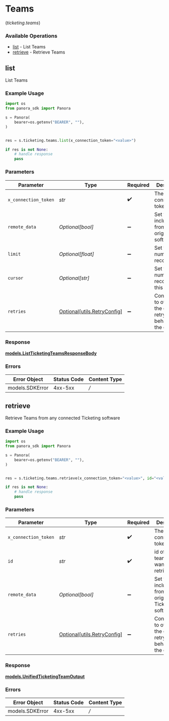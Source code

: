 # Teams
(*ticketing.teams*)

### Available Operations

* [list](#list) - List  Teams
* [retrieve](#retrieve) - Retrieve Teams

## list

List  Teams

### Example Usage

```python
import os
from panora_sdk import Panora

s = Panora(
    bearer=os.getenv("BEARER", ""),
)


res = s.ticketing.teams.list(x_connection_token="<value>")

if res is not None:
    # handle response
    pass

```

### Parameters

| Parameter                                                           | Type                                                                | Required                                                            | Description                                                         |
| ------------------------------------------------------------------- | ------------------------------------------------------------------- | ------------------------------------------------------------------- | ------------------------------------------------------------------- |
| `x_connection_token`                                                | *str*                                                               | :heavy_check_mark:                                                  | The connection token                                                |
| `remote_data`                                                       | *Optional[bool]*                                                    | :heavy_minus_sign:                                                  | Set to true to include data from the original software.             |
| `limit`                                                             | *Optional[float]*                                                   | :heavy_minus_sign:                                                  | Set to get the number of records.                                   |
| `cursor`                                                            | *Optional[str]*                                                     | :heavy_minus_sign:                                                  | Set to get the number of records after this cursor.                 |
| `retries`                                                           | [Optional[utils.RetryConfig]](../../models/utils/retryconfig.md)    | :heavy_minus_sign:                                                  | Configuration to override the default retry behavior of the client. |


### Response

**[models.ListTicketingTeamsResponseBody](../../models/listticketingteamsresponsebody.md)**
### Errors

| Error Object    | Status Code     | Content Type    |
| --------------- | --------------- | --------------- |
| models.SDKError | 4xx-5xx         | */*             |

## retrieve

Retrieve Teams from any connected Ticketing software

### Example Usage

```python
import os
from panora_sdk import Panora

s = Panora(
    bearer=os.getenv("BEARER", ""),
)


res = s.ticketing.teams.retrieve(x_connection_token="<value>", id="<value>")

if res is not None:
    # handle response
    pass

```

### Parameters

| Parameter                                                           | Type                                                                | Required                                                            | Description                                                         |
| ------------------------------------------------------------------- | ------------------------------------------------------------------- | ------------------------------------------------------------------- | ------------------------------------------------------------------- |
| `x_connection_token`                                                | *str*                                                               | :heavy_check_mark:                                                  | The connection token                                                |
| `id`                                                                | *str*                                                               | :heavy_check_mark:                                                  | id of the team you want to retrieve.                                |
| `remote_data`                                                       | *Optional[bool]*                                                    | :heavy_minus_sign:                                                  | Set to true to include data from the original Ticketing software.   |
| `retries`                                                           | [Optional[utils.RetryConfig]](../../models/utils/retryconfig.md)    | :heavy_minus_sign:                                                  | Configuration to override the default retry behavior of the client. |


### Response

**[models.UnifiedTicketingTeamOutput](../../models/unifiedticketingteamoutput.md)**
### Errors

| Error Object    | Status Code     | Content Type    |
| --------------- | --------------- | --------------- |
| models.SDKError | 4xx-5xx         | */*             |
